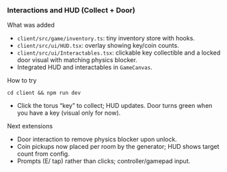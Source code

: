 ### Interactions and HUD (Collect + Door)

What was added
- `client/src/game/inventory.ts`: tiny inventory store with hooks.
- `client/src/ui/HUD.tsx`: overlay showing key/coin counts.
- `client/src/ui/Interactables.tsx`: clickable key collectible and a locked door visual with matching physics blocker.
- Integrated HUD and interactables in `GameCanvas`.

How to try
```
cd client && npm run dev
```
- Click the torus “key” to collect; HUD updates. Door turns green when you have a key (visual only for now).

Next extensions
- Door interaction to remove physics blocker upon unlock.
- Coin pickups now placed per room by the generator; HUD shows target count from config.
- Prompts (E/ tap) rather than clicks; controller/gamepad input.


